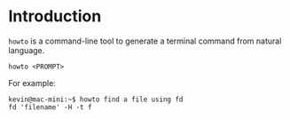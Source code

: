 # Introduction

`howto` is a command-line tool to generate a terminal command from natural language.

    howto <PROMPT>

For example:

    kevin@mac-mini:~$ howto find a file using fd
    fd 'filename' -H -t f
